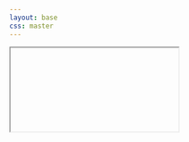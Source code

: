 ```yaml
---
layout: base
css: master
---
```

<script type="text/javascript">
function loadPlayground (iframe) {
	if (iframe.src != window.location.origin + '/oidc_playground/playground/index.html') {
		iframe.src = window.location.origin + '/oidc_playground/playground/index.html';
		//hide the side bar
		document.getElementById('oidc_playground').className += ' toggled';
	}
};
</script>

<iframe src="" onload="loadPlayground(this)" class="playgroundIframe"></iframe>
